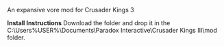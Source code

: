 An expansive vore mod for Crusader Kings 3

**Install Instructions**
Download the folder and drop it in the C:\Users\%USER%\Documents\Paradox Interactive\Crusader Kings III\mod folder.
